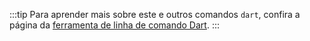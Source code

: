 <!-- ia-translate: true -->
:::tip
Para aprender mais sobre este e outros comandos `dart`,
confira a página da [ferramenta de linha de comando Dart](/tools/dart-tool).
:::
